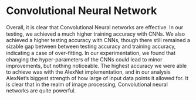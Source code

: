 # Convolutional Neural Network


Overall, it is clear that Convolutional Neural networks are eﬀective. In our testing, we achieved a much higher training accuracy with CNNs. We also achieved a higher testing accuracy with CNNs, though there still remained a sizable gap between between testing accuracy and training accuracy, indicating a case of over-ﬁtting. In our experimentation, we found that changing the hyper-parameters of the CNNs could lead to minor improvements, but nothing noticeable. The highest accuracy we were able to achieve was with the AlexNet implementation, and in our analysis AlexNet’s biggest strength of how large of input data points it allowed for. It is clear that in the realm of image processing, Convolutional neural networks are quite powerful.
